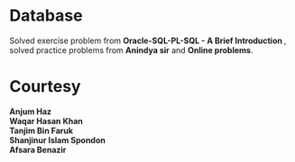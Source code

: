 # Database
Solved exercise problem from <b>Oracle-SQL-PL-SQL - A Brief Introduction </b> , solved practice problems from <b> Anindya sir</b> and <b> Online problems</b>. <br>
# Courtesy
<b> Anjum Haz</b><br>
<b> Waqar Hasan Khan</b><br>
<b> Tanjim Bin Faruk </b> <br>
<b> Shanjinur Islam Spondon </b> <br>
<b>Afsara Benazir</b><br>
